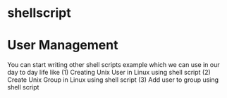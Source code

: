 # shellscript


# User Management
You can start writing other shell scripts example which we can use in our day to day life like 
 (1) Creating Unix User in Linux using shell script
 (2) Create Unix Group in Linux using shell script
 (3) Add user to group using shell script
